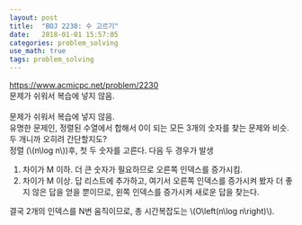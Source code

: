 ```yaml
---
layout: post
title:  "BOJ 2230: 수 고르기"
date:   2018-01-01 15:57:05 
categories: problem_solving
use_math: true
tags: problem_solving
---
```

<a target="_blank" href="https://www.acmicpc.net/problem/2230">https://www.acmicpc.net/problem/2230</a><br/>
문제가 쉬워서 복습에 넣지 않음.<br/>
<br/>
문제가 쉬워서 복습에 넣지 않음.<br/>
유명한 문제인, 정렬된 수열에서 합해서 0이 되는 모든 3개의 숫자를 찾는 문제와 비슷.<br/>
두 개니까 오히려 간단할지도?<br/>
정렬 (\\(n\log n\\))후, 첫 두 숫자를 고른다. 다음 두 경우가 발생<br/>
1. 차이가 M 이하. 더 큰 숫자가 필요하므로 오른쪽 인덱스를 증가시킴.<br/>
2. 차이가 M 이상. 답 리스트에 추가하고, 여기서 오른쪽 인덱스를 증가시켜 봤자 더 좋지 않은 답을 얻을 뿐이므로, 왼쪽 인덱스를 증가시켜 새로운 답을 찾는다.<br/>

결국 2개의 인덱스를 N번 움직이므로, 총 시간복잡도는 \\(O\left(n\log n\right)\\). 


[quan]: https://github.com/nailbrainz/Algospot/blob/master/QUANTIZE/QUANTIZE.cpp